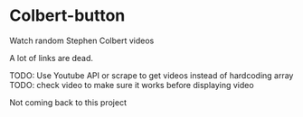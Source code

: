 # Colbert-button
Watch random Stephen Colbert videos

A lot of links are dead. 

TODO: Use Youtube API or scrape to get videos instead of hardcoding array
TODO: check video to make sure it works before displaying video

Not coming back to this project
